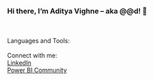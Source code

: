 ### Hi there, I’m Aditya Vighne – aka @@d! 👋
<br />
<br />
Languages and Tools:
<br />
<br />
Connect with me:<br />
<a href="https://www.linkedin.com/in/adityavighne/">LinkedIn</a><br />
<a href="https://community.powerbi.com/t5/user/viewprofilepage/user-id/37290">Power BI Community</a><br />
